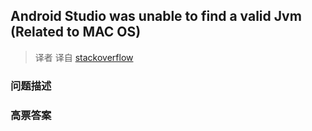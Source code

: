 ## Android Studio was unable to find a valid Jvm (Related to MAC OS)

> 译者 译自 [stackoverflow](http://stackoverflow.com/questions/27369269/android-studio-was-unable-to-find-a-valid-jvm-related-to-mac-os) 

### 问题描述 

### 高票答案 

